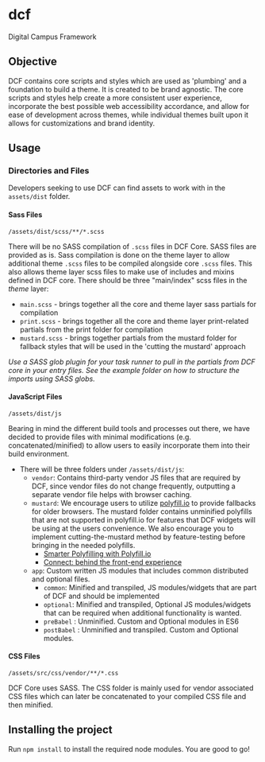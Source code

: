 # dcf
Digital Campus Framework



## Objective
DCF contains core scripts and styles which are used as 'plumbing' and a foundation to build a theme. It is created to be brand agnostic.
The core scripts and styles help create a more consistent user experience, incorporate the best possible web accessibility accordance, and allow for ease of development across themes, while individual themes built upon it allows for customizations and brand identity.

## Usage 

### Directories and Files 
Developers seeking to use DCF can find assets to work with in the `assets/dist` folder. 

#### Sass Files
`/assets/dist/scss/**/*.scss`

There will be no SASS compilation of `.scss` files in DCF Core. SASS files are provided as is. Sass compilation is 
done on the theme layer to allow additional theme `.scss` files to be compiled alongside core `.scss` files. This also 
 allows theme layer scss 
files to make use of includes and mixins defined in DCF core. There should be three "main/index" scss files in the 
_theme_ layer:
* `main.scss` - brings together all the core and theme layer sass partials for compilation
* `print.scss` - brings together all the core and theme layer print-related partials from the print folder for 
compilation
* `mustard.scss` - brings together partials from the mustard folder for fallback styles that will be used in the 
'cutting the mustard' approach

_Use a SASS glob plugin for your task runner to pull in the partials from DCF core in your entry files. See the example 
folder on how to structure the imports using SASS globs._ 


#### JavaScript Files
`/assets/dist/js`

Bearing in mind the different build tools and processes out there, we have decided to provide files with minimal 
modifications (e.g. concatenated/minified) to allow users to easily incorporate them into their build environment.

* There will be three folders under `/assets/dist/js`:
    * `vendor`: Contains third-party vendor JS files that are required by DCF, since vendor files do not change frequently, outputting a separate vendor file helps with browser caching.
    * `mustard`: We encourage users to utilize [polyfill.io](https://polyfill.io/v2/docs/) to provide fallbacks for 
    older browsers. The mustard folder contains unminified polyfills that are not supported in 
    polyfill.io for features that DCF widgets will be using at the users convenience. We also encourage you to 
    implement cutting-the-mustard method by feature-testing before bringing in the needed polyfills. 
        * [Smarter Polyfilling with Polyfill.io](https://gomakethings.com/smarter-polyfill-loading-with-polyfill-io/)
        * [Connect: behind the front-end experience](https://stripe.com/blog/connect-front-end-experience)
    * `app`: Custom written JS modules that includes common distributed and optional files.
        * `common`: Minified and transpiled, JS modules/widgets that are part of DCF and should be implemented 
        * `optional`: Minified and transpiled, Optional JS modules/widgets that can be required when additional 
        functionality is wanted.
        * `preBabel` : Unminified. Custom and Optional modules in ES6
        * `postBabel` : Unminified and transpiled. Custom and Optional modules.

  
     
      
#### CSS Files
`/assets/src/css/vendor/**/*.css`

DCF Core uses SASS. The CSS folder is mainly used for vendor associated CSS files which can later be concatenated to 
your compiled CSS file and then minified.
    

## Installing the project

Run `npm install` to install the required node modules.
You are good to go!
